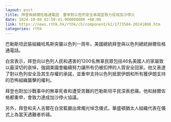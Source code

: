 ```yaml
---
layout: post
title: 拜登與赫爾佐格通電話　重申對以色列安全承諾並致力促成加沙停火
date: 2024-10-08 02:50:41.000000000 +08:00
link: https://news.rthk.hk/rthk/ch/component/k2/1773584-20241008.htm
categories: rthk
---
```


巴勒斯坦武裝組織哈馬斯突襲以色列一周年。美國總統拜登與以色列總統赫爾佐格通電話。

白宮表示，拜登向以色列人民和遇害的1200名無辜民眾包括46名美國人的家屬致以最深切的哀悼，強調美國會繼續努力讓所有仍被扣押的人質安全回家。他又表達了對以色列安全及其生存權的承諾，並重申支持以色列抵禦伊朗和所有獲伊朗支持的恐怖組織襲擊的權利。

拜登也對加沙戰事中的無辜死者和遭受苦難的巴勒斯坦平民深表悲痛。他和赫爾佐格都重申，會致力達成加沙停火協議。

另外，拜登和夫人吉爾在白宮藍廳出席燭光悼念儀式，華盛頓猶太人組織代表在儀式上為當天遇難者祈禱。
